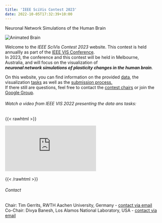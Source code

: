 ```yaml
---
title: 'IEEE SciVis Contest 2023'
date: 2022-10-05T17:32:39+10:00
---
```


Neuronal Network Simulations of the Human Brain

![Animated Brain](/brainAnim.webp)

Welcome to the *IEEE SciVis Contest 2023* website.
This contest is held annuallly as part of the [IEEE VIS Conference](http://ieeevis.org).  
In 2023, the conference and this contest will be held in Melbourne, Australia, and will focus on the visualization of  
 ***neuronal network simulations of plasticity changes in the human brain***.

On this website, you can find information on the provided [data](/data), the visualization [tasks](/tasks) as well as the [submission process.](/submission)  
If there still are questions, feel free to contact the [contest chairs](mailto:scivis_contest@ieeevis.org) or join the [Google Group](https://groups.google.com/g/scivis2023).

###### Watch a video from IEEE VIS 2022 presenting the data ans tasks:


{{< rawhtml >}}
<div class="video-container">
  <iframe src="https://www.youtube.com/embed/aEasxr-mgI8" frameborder="0" allow="accelerometer; autoplay; encrypted-media; gyroscope; picture-in-picture" allowfullscreen></iframe>
</div>
<br>
{{< /rawhtml >}}

###### Contact
Chair: Tim Gerrits, RWTH Aachen University, Germany - [contact via email](mailto:gerrits@vis.rwth-aachen.de)  
Co-Chair: Divya Banesh, Los Alamos National Laboratory, USA - [contact via email](dbanesh@lanl.gov)